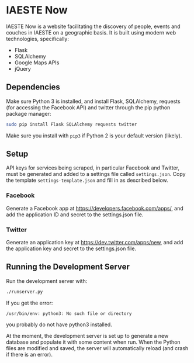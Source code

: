 # IAESTE Now

IAESTE Now is a website facilitating the discovery of people, events and
couches in IAESTE on a geographic basis. It is built using modern web
technologies, specifically:

* Flask
* SQLAlchemy
* Google Maps APIs
* jQuery

## Dependencies

Make sure Python 3 is installed, and install Flask, SQLAlchemy, requests (for
accessing the Facebook API) and twitter through the pip python package manager:
```sh
sudo pip install Flask SQLAlchemy requests twitter
```

Make sure you install with `pip3` if Python 2 is your default version (likely).

## Setup

API keys for services being scraped, in particular Facebook and Twitter, must
be generated and added to a settings file called `settings.json`. Copy the
template `settings-template.json` and fill in as described below.

### Facebook

Generate a Facebook app at https://developers.facebook.com/apps/, and add the
application ID and secret to the settings.json file.

### Twitter

Generate an application key at https://dev.twitter.com/apps/new, and add the
application key and secret to the settings.json file.

## Running the Development Server

Run the development server with:
```sh
./runserver.py
```

If you get the error:
```
/usr/bin/env: python3: No such file or directory
```
you probably do not have python3 installed.

At the moment, the development server is set up to generate a new database and
populate it with some content when run. When the Python files are modified and
saved, the server will automatically reload (and crash if there is an error).
